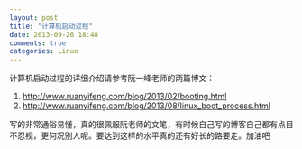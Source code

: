 ```yaml
---
layout: post
title: "计算机启动过程"
date: 2013-09-26 18:48
comments: true
categories: Linux
---
```


计算机启动过程的详细介绍请参考阮一峰老师的两篇博文：

1. http://www.ruanyifeng.com/blog/2013/02/booting.html
2. http://www.ruanyifeng.com/blog/2013/08/linux_boot_process.html

写的非常通俗易懂，真的很佩服阮老师的文笔，有时候自己写的博客自己都有点目不忍视，更何况别人呢。要达到这样的水平真的还有好长的路要走。加油吧
